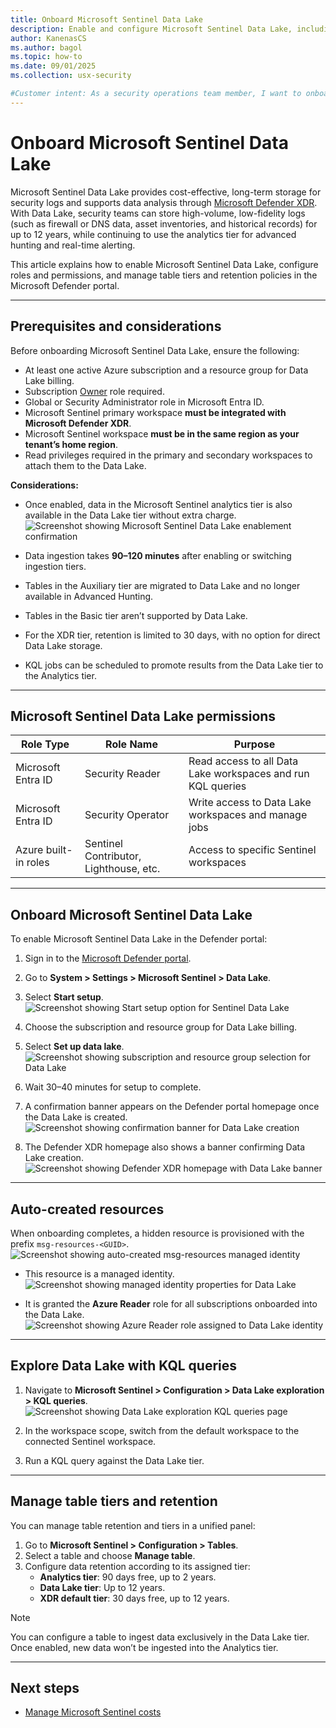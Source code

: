```yaml
---
title: Onboard Microsoft Sentinel Data Lake
description: Enable and configure Microsoft Sentinel Data Lake, including prerequisites, permissions, onboarding steps, and data retention management in the Microsoft Defender portal.
author: KanenasCS
ms.author: bagol
ms.topic: how-to
ms.date: 09/01/2025
ms.collection: usx-security

#Customer intent: As a security operations team member, I want to onboard Microsoft Sentinel Data Lake so that I can store high-volume, long-term logs for up to 12 years and query them in the Microsoft Defender portal.
---
```


# Onboard Microsoft Sentinel Data Lake

Microsoft Sentinel Data Lake provides cost-effective, long-term storage for security logs and supports data analysis through [Microsoft Defender XDR](/microsoft-365/security/defender). With Data Lake, security teams can store high-volume, low-fidelity logs (such as firewall or DNS data, asset inventories, and historical records) for up to 12 years, while continuing to use the analytics tier for advanced hunting and real-time alerting.

This article explains how to enable Microsoft Sentinel Data Lake, configure roles and permissions, and manage table tiers and retention policies in the Microsoft Defender portal.

---

## Prerequisites and considerations

Before onboarding Microsoft Sentinel Data Lake, ensure the following:

- At least one active Azure subscription and a resource group for Data Lake billing.  
- Subscription [Owner](/azure/role-based-access-control/built-in-roles#owner) role required.  
- Global or Security Administrator role in Microsoft Entra ID.  
- Microsoft Sentinel primary workspace **must be integrated with Microsoft Defender XDR**.  
- Microsoft Sentinel workspace **must be in the same region as your tenant’s home region**.  
- Read privileges required in the primary and secondary workspaces to attach them to the Data Lake.  

**Considerations:**

- Once enabled, data in the Microsoft Sentinel analytics tier is also available in the Data Lake tier without extra charge.  
  ![Screenshot showing Microsoft Sentinel Data Lake enablement confirmation](https://github.com/user-attachments/assets/877cfd5d-42c9-45b2-8ce9-f5fa85ef563d)

- Data ingestion takes **90–120 minutes** after enabling or switching ingestion tiers.  
- Tables in the Auxiliary tier are migrated to Data Lake and no longer available in Advanced Hunting.  
- Tables in the Basic tier aren’t supported by Data Lake.  
- For the XDR tier, retention is limited to 30 days, with no option for direct Data Lake storage.  
- KQL jobs can be scheduled to promote results from the Data Lake tier to the Analytics tier.  

---

## Microsoft Sentinel Data Lake permissions

| Role Type            | Role Name          | Purpose                                                                 |
|----------------------|-------------------|-------------------------------------------------------------------------|
| Microsoft Entra ID   | Security Reader   | Read access to all Data Lake workspaces and run KQL queries              |
| Microsoft Entra ID   | Security Operator | Write access to Data Lake workspaces and manage jobs                     |
| Azure built-in roles | Sentinel Contributor, Lighthouse, etc. | Access to specific Sentinel workspaces |

---

## Onboard Microsoft Sentinel Data Lake

To enable Microsoft Sentinel Data Lake in the Defender portal:

1. Sign in to the [Microsoft Defender portal](https://security.microsoft.com).  
2. Go to **System > Settings > Microsoft Sentinel > Data Lake**.  
3. Select **Start setup**.  
   ![Screenshot showing Start setup option for Sentinel Data Lake](https://github.com/user-attachments/assets/9ae0871e-4025-4153-8070-b086a7d5c787)

4. Choose the subscription and resource group for Data Lake billing.  
5. Select **Set up data lake**.  
   ![Screenshot showing subscription and resource group selection for Data Lake](https://github.com/user-attachments/assets/e2ed24d1-9214-44c9-9cd5-4d9a20795118)

6. Wait 30–40 minutes for setup to complete.  
7. A confirmation banner appears on the Defender portal homepage once the Data Lake is created.  
   ![Screenshot showing confirmation banner for Data Lake creation](https://github.com/user-attachments/assets/32d05435-6c22-4f2f-84f6-c980957c1a0c)

8. The Defender XDR homepage also shows a banner confirming Data Lake creation.  
   ![Screenshot showing Defender XDR homepage with Data Lake banner](https://github.com/user-attachments/assets/7ab15fd1-b307-4574-bd1e-e0022708dc0a)

---

## Auto-created resources

When onboarding completes, a hidden resource is provisioned with the prefix `msg-resources-<GUID>`.  
![Screenshot showing auto-created msg-resources managed identity](https://github.com/user-attachments/assets/72272ebb-964f-4e92-8747-3993c2e6af8c)

- This resource is a managed identity.  
  ![Screenshot showing managed identity properties for Data Lake](https://github.com/user-attachments/assets/5e0e840f-ec43-42e1-9e83-d2347cc90a7f)

- It is granted the **Azure Reader** role for all subscriptions onboarded into the Data Lake.  
  ![Screenshot showing Azure Reader role assigned to Data Lake identity](https://github.com/user-attachments/assets/2959c8b0-b80d-42ad-9517-f4c253a842f0)

---

## Explore Data Lake with KQL queries

1. Navigate to **Microsoft Sentinel > Configuration > Data Lake exploration > KQL queries**.  
   ![Screenshot showing Data Lake exploration KQL queries page](https://github.com/user-attachments/assets/cde76574-79cc-4759-8ed7-eb7ae7e3774b)

2. In the workspace scope, switch from the default workspace to the connected Sentinel workspace.  
3. Run a KQL query against the Data Lake tier.  

---

## Manage table tiers and retention

You can manage table retention and tiers in a unified panel:  

1. Go to **Microsoft Sentinel > Configuration > Tables**.  
2. Select a table and choose **Manage table**.  
3. Configure data retention according to its assigned tier:  
   - **Analytics tier**: 90 days free, up to 2 years.  
   - **Data Lake tier**: Up to 12 years.  
   - **XDR default tier**: 30 days free, up to 12 years.  

> [!NOTE]  
> You can configure a table to ingest data exclusively in the Data Lake tier. Once enabled, new data won’t be ingested into the Analytics tier.  

---

## Next steps

- [Manage Microsoft Sentinel costs](/azure/sentinel/sentinel-costs)  
